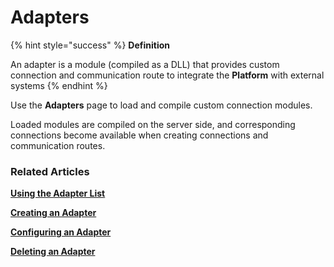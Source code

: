 # Adapters

{% hint style="success" %}
**Definition**

An adapter is a module (compiled as a DLL) that provides custom connection and communication route to integrate the **Platform** with external systems
{% endhint %}

Use the **Adapters** page to load and compile custom connection modules.

Loaded modules are compiled on the server side, and corresponding connections become available when creating connections and communication routes.

### Related Articles <a href="#related-articles" id="related-articles"></a>

[**Using the Adapter List**](adapter-list-operations.md)

[**Creating an Adapter**](creating-an-adapter.md)

[**Configuring an Adapter**](configuring-an-adapter.md)

[**Deleting an Adapter**](deleting-an-adapter.md)
